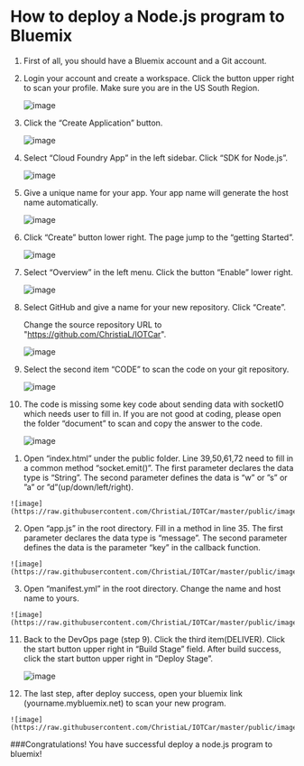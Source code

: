 How to deploy a Node.js program to Bluemix
==========================================


1.	First of all, you should have a Bluemix account and a Git account. 

2.	Login your account and create a workspace.  Click the button upper right to scan your profile. Make sure you are in the US South Region. 

	![image](https://raw.githubusercontent.com/ChristiaL/IOTCar/master/public/images/1.png)

3.	Click the “Create Application” button. 

	![image](https://raw.githubusercontent.com/ChristiaL/IOTCar/master/public/images/2.png)

4.	Select “Cloud Foundry App” in the left sidebar.  Click “SDK for Node.js”.

	![image](https://raw.githubusercontent.com/ChristiaL/IOTCar/master/public/images/3.png)

5.	Give a unique name for your app. Your app name will generate the host name automatically.  

	![image](https://raw.githubusercontent.com/ChristiaL/IOTCar/master/public/images/4.png)

6.	Click “Create” button lower right. The page jump to the “getting Started”.  
	
	![image](https://raw.githubusercontent.com/ChristiaL/IOTCar/master/public/images/5.png)
 
7.	Select “Overview” in the left menu.  Click the button “Enable” lower right.

	![image](https://raw.githubusercontent.com/ChristiaL/IOTCar/master/public/images/6.png)

8.	Select GitHub and give a name for your new repository. Click “Create”.

	Change the source repository URL to "https://github.com/ChristiaL/IOTCar".
	
	![image](https://raw.githubusercontent.com/ChristiaL/IOTCar/master/public/images/7.png)

9.	Select the second item “CODE” to scan the code on your git repository.

	![image](https://raw.githubusercontent.com/ChristiaL/IOTCar/master/public/images/8.png)

10.	The code is missing some key code about sending data with socketIO which needs user to fill in. If you are not good at coding, please open the folder “document” to scan and copy the answer to the code.

	![image](https://raw.githubusercontent.com/ChristiaL/IOTCar/master/public/images/10.png)

  1)	Open “index.html” under the public folder. Line 39,50,61,72 need to fill in a  common method “socket.emit()”. The first parameter declares the data type is “String”. The second parameter defines the data is “w” or ”s” or ”a” or ”d”(up/down/left/right). 
  
	![image](https://raw.githubusercontent.com/ChristiaL/IOTCar/master/public/images/11.png)

  2)	Open “app.js” in the root directory. Fill in a method in line 35. The first parameter declares the data type is “message”. The second parameter defines the data is the parameter “key” in the callback function. 
  
	![image](https://raw.githubusercontent.com/ChristiaL/IOTCar/master/public/images/12.png)
	
  3)	Open “manifest.yml” in the root directory. Change the name and host name to yours.
  
	![image](https://raw.githubusercontent.com/ChristiaL/IOTCar/master/public/images/13.png)

11.	Back to the DevOps page (step 9). Click the third item(DELIVER). Click the start button upper right in “Build Stage” field. After build success, click the start button upper right in “Deploy Stage”.  

	![image](https://raw.githubusercontent.com/ChristiaL/IOTCar/master/public/images/14.png)

12.	 The last step, after deploy success, open your bluemix link (yourname.mybluemix.net) to scan your new program. 

	![image](https://raw.githubusercontent.com/ChristiaL/IOTCar/master/public/images/15.png)

###Congratulations! You have successful deploy a node.js program to bluemix!

 



 




